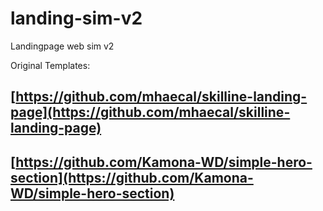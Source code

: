 # landing-sim-v2
Landingpage web sim v2


Original Templates:
## [https://github.com/mhaecal/skilline-landing-page](https://github.com/mhaecal/skilline-landing-page)
## [https://github.com/Kamona-WD/simple-hero-section](https://github.com/Kamona-WD/simple-hero-section)
